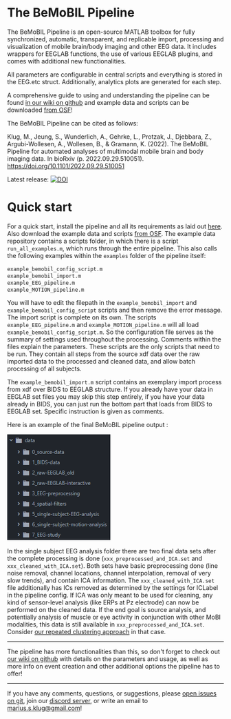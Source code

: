 # The BeMoBIL Pipeline

The BeMoBIL Pipeline is an open-source MATLAB toolbox for fully synchronized, automatic, transparent, and replicable import, processing and visualization of mobile brain/body imaging and other EEG data. It includes wrappers for EEGLAB functions, the use of various EEGLAB plugins, and comes with additional new functionalities. 

All parameters are configurable in central scripts and everything is stored in the EEG.etc struct. Additionally, analytics plots are generated for each step.

A comprehensive guide to using and understanding the pipeline can be found [in our wiki on github](https://github.com/BeMoBIL/bemobil-pipeline/wiki) and example data and scripts can be downloaded [from OSF](https://doi.org/10.17605/OSF.IO/8UPNW)!

The BeMoBIL Pipeline can be cited as follows: 

Klug, M., Jeung, S., Wunderlich, A., Gehrke, L., Protzak, J., Djebbara, Z., Argubi-Wollesen, A., Wollesen, B., & Gramann, K. (2022). The BeMoBIL Pipeline for automated analyses of multimodal mobile brain and body imaging data. In bioRxiv (p. 2022.09.29.510051). https://doi.org/10.1101/2022.09.29.510051

Latest release: [![DOI](https://zenodo.org/badge/141275506.svg)](https://zenodo.org/badge/latestdoi/141275506)

# Quick start

For a quick start, install the pipeline and all its requirements as laid out [here](https://github.com/BeMoBIL/bemobil-pipeline/wiki/Installation-and-Requirements). Also download the example data and scripts [from OSF](https://doi.org/10.17605/OSF.IO/8UPNW). The example data repository contains a scripts folder, in which there is a script `run_all_examples.m`, which runs through the entire pipeline. This also calls the following examples within the `examples` folder of the pipeline itself:

    example_bemobil_config_script.m
    example_bemobil_import.m
    example_EEG_pipeline.m
    example_MOTION_pipeline.m

You will have to edit the filepath in the `example_bemobil_import` and `example_bemobil_config_script` scripts and then remove the error message. The import script is complete on its own. The scripts `example_EEG_pipeline.m` and `example_MOTION_pipeline.m` will all load `example_bemobil_config_script.m`. So the configuration file serves as the summary of settings used throughout the processing. Comments within the files explain the parameters. These scripts are the only scripts that need to be run. They contain all steps from the source xdf data over the raw imported data to the processed and cleaned data, and allow batch processing of all subjects.

The `example_bemobil_import.m` script contains an exemplary import process from xdf over BIDS to EEGLAB structure. If you already have your data in EEGLAB set files you may skip this step entirely, if you have your data already in BIDS, you can just run the bottom part that loads from BIDS to EEGLAB set. Specific instruction is given as comments.

Here is an example of the final BeMoBIL pipeline output :   

![folder structure of the pipeline output](https://raw.githubusercontent.com/BeMoBIL/bemobil-pipeline/master/wiki_images/mainwiki/output-folders.png)

In the single subject EEG analysis folder there are two final data sets after the complete processing is done (`xxx_preprocessed_and_ICA.set` and `xxx_cleaned_with_ICA.set`). Both sets have basic preprocessing done (line noise removal, channel locations, channel interpolation, removal of very slow trends), and contain ICA information. The `xxx_cleaned_with_ICA.set` file additionally has ICs removed as determined by the settings for ICLabel in the pipeline config. If ICA was only meant to be used for cleaning, any kind of sensor-level analysis (like ERPs at Pz electrode) can now be performed on the cleaned data. If the end goal is source analysis, and potentially analysis of muscle or eye activity in conjunction with other MoBI modalities, this data is still available in `xxx_preprocessed_and_ICA.set`. Consider [our repeated clustering approach](https://github.com/BeMoBIL/bemobil-pipeline/wiki/repeated-clustering) in that case.

***

The pipeline has more functionalities than this, so don't forget to check out [our wiki on github](https://github.com/BeMoBIL/bemobil-pipeline/wiki) with details on the parameters and usage, as well as more info on event creation and other additional options the pipeline has to offer!

***
If you have any comments, questions, or suggestions, please [open issues on git](https://github.com/BeMoBIL/bemobil-pipeline/issues), join our [discord server](https://discord.gg/xJMru7XVXY), or write an email to marius.s.klug@gmail.com!

